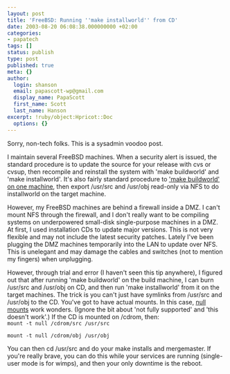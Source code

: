 ```yaml
---
layout: post
title: 'FreeBSD: Running ''make installworld'' from CD'
date: 2003-08-20 06:08:38.000000000 +02:00
categories:
- papatech
tags: []
status: publish
type: post
published: true
meta: {}
author:
  login: shanson
  email: papascott-wp@gmail.com
  display_name: PapaScott
  first_name: Scott
  last_name: Hanson
excerpt: !ruby/object:Hpricot::Doc
  options: {}
---
```

<p>Sorry, non-tech folks. This is a sysadmin voodoo post.</p>
<p>I maintain several FreeBSD machines. When a security alert is issued, the standard procedure is to update the source for your release with cvs or cvsup, then recompile and reinstall the system with 'make buildworld' and 'make installworld'. It's also fairly standard procedure to <a title="Tracking for Multiple Machines" href="http://www.freebsd.org/doc/en_US.ISO8859-1/books/handbook/small-lan.html">'make buildworld' on one machine</a>, then export /usr/src and /usr/obj read-only via NFS to do installworld on the target machine. </p>
<p>However, my FreeBSD machines are behind a firewall inside a DMZ. I can't mount NFS through the firewall, and I don't really want to be compiling systems on underpowered small-disk single-purpose machines in a DMZ. At first, I used installation CDs to update major versions. This is not very flexible and may not include the latest security patches. Lately I've been plugging the DMZ machines temporarily into the LAN to update over NFS. This is unelegant and may damage the cables and switches (not to mention my fingers) when unplugging.</p>
<p>However, through trial and error (I haven't seen this tip anywhere), I figured out that after running 'make buildworld' on the build machine, I can burn /usr/src and /usr/obj on CD, and then run 'make installworld' from it on the target machines. The trick is you can't just have symlinks from /usr/src and /usr/obj to the CD. You've got to have actual mounts. In this case, <a title="mount_null (8)" href="http://www.freebsd.org/cgi/man.cgi?query=mount_null&amp;sektion=8&amp;apropos=0&amp;manpath=FreeBSD+4.8-RELEASE">null mounts</a> work wonders. (Ignore the bit about 'not fully supported' and 'this doesn't work'.) If the CD is mounted on /cdrom, then:<br />
<code>mount -t null /cdrom/src /usr/src<br />
mount -t null /cdrom/obj /usr/obj</code></p>
<p>You can then cd /usr/src and do your make installs and mergemaster. If you're really brave, you can do this while your services are running (single-user mode is for wimps), and then your only downtime is the reboot.</p>

